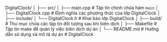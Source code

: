 DigitalClock/
│
├── src/
│   ├── main.cpp            # Tập tin chính chứa hàm `main`
│   ├── DigitalClock.cpp     # Định nghĩa các phương thức của lớp DigitalClock
│
├── include/
│   └── DigitalClock.h       # Khai báo lớp DigitalClock
│
├── build/                   # Thư mục chứa các tập tin đối tượng sau khi biên dịch
│
├── Makefile                 # Tập tin make để quản lý việc biên dịch dự án
│
└── README.md                # Hướng dẫn sử dụng và mô tả dự án
#   D i g i t a l C l o c k  
 
